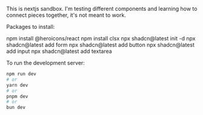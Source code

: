 This is nextjs sandbox. I'm testing different components and learning how to connect pieces together, it's not meant to work.


Packages to install:

npm install @heroicons/react
npm install clsx
npx shadcn@latest init -d
npx shadcn@latest add form
npx shadcn@latest add button
npx shadcn@latest add input
npx shadcn@latest add textarea

To run the development server:

```bash
npm run dev
# or
yarn dev
# or
pnpm dev
# or
bun dev
```